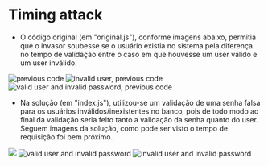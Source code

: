 # Timing attack

<ul>
    <li>O código original (em "original.js"), conforme imagens abaixo, permitia que o invasor soubesse se o usuário existia no sistema pela diferença no tempo de validação entre o caso em que houvesse um user válido e um user inválido.</li>
</ul>
<img alt="previous code" src="https://user-images.githubusercontent.com/41833533/152070777-fc3197f2-c9f2-402a-a6b9-f073d841b41b.png"/>
<img alt="invalid user, previous code" src="https://user-images.githubusercontent.com/41833533/152070552-6d175481-4d6d-4f79-9fc3-43fbbd815dfa.png"/>
<img alt="valid user and invalid password, previous code" src="https://user-images.githubusercontent.com/41833533/152070635-a707070c-1c63-4f19-b086-4d489a985479.png">

<ul>
    <li>Na solução (em "index.js"), utilizou-se um validação de uma senha falsa para os usuários inválidos/inexistentes no banco, pois de todo modo ao final da validação seria feito tanto a validação da senha quanto do user. Seguem imagens da solução, como pode ser visto o tempo de requisição foi bem próximo.</li>
</ul>
<img src="https://user-images.githubusercontent.com/41833533/152070101-77ff8ede-09ea-49cf-8cf4-598ff1654cbb.png"/>
<img alt="valid user and invalid password" src="https://user-images.githubusercontent.com/41833533/152070229-0e373895-3e27-4ddf-822c-a4392174e685.png"/>
<img alt="invalid user and invalid password" src="https://user-images.githubusercontent.com/41833533/152070326-2677c47f-3303-4433-a3a6-f62e0c15ff7b.png"/>